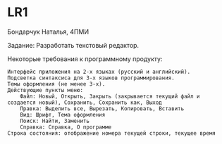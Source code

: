 # LR1
Бондарчук Наталья, 4ПМИ

Задание: Разработать текстовый редактор.

Некоторые требования к программному продукту:

    Интерфейс приложения на 2-х языках (русский и английский).
    Подсветка синтаксиса для 3-х языков программирования.
    Темы оформления (не менее 3-х).
    Действующие пункты меню:
        Файл: Новый, Открыть, Закрыть (закрывается текущий файл и создается новый), Сохранить, Сохранить как, Выход
        Правка: Выделить все, Вырезать, Копировать, Вставить
        Вид: Шрифт, Тема оформления
        Поиск: Найти, Заменить
        Справка: Справка, О программе
    Строка состояния: отображение номера текущей строки, текущее время
